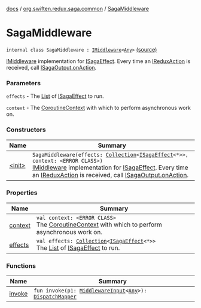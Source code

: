 [docs](../../index.md) / [org.swiften.redux.saga.common](../index.md) / [SagaMiddleware](./index.md)

# SagaMiddleware

`internal class SagaMiddleware : `[`IMiddleware`](../../org.swiften.redux.core/-i-middleware.md)`<`[`Any`](https://kotlinlang.org/api/latest/jvm/stdlib/kotlin/-any/index.html)`>` [(source)](https://github.com/protoman92/KotlinRedux/tree/master/common/common-saga/src/main/kotlin/org/swiften/redux/saga/common/SagaMiddleware.kt#L30)

[IMiddleware](../../org.swiften.redux.core/-i-middleware.md) implementation for [ISagaEffect](../-i-saga-effect.md). Every time an [IReduxAction](../../org.swiften.redux.core/-i-redux-action.md) is received, call
[ISagaOutput.onAction](../-i-saga-output/on-action.md).

### Parameters

`effects` - The [List](https://kotlinlang.org/api/latest/jvm/stdlib/kotlin.collections/-list/index.html) of [ISagaEffect](../-i-saga-effect.md) to run.

`context` - The [CoroutineContext](#) with which to perform asynchronous work on.

### Constructors

| Name | Summary |
|---|---|
| [&lt;init&gt;](-init-.md) | `SagaMiddleware(effects: `[`Collection`](https://kotlinlang.org/api/latest/jvm/stdlib/kotlin.collections/-collection/index.html)`<`[`ISagaEffect`](../-i-saga-effect.md)`<*>>, context: <ERROR CLASS>)`<br>[IMiddleware](../../org.swiften.redux.core/-i-middleware.md) implementation for [ISagaEffect](../-i-saga-effect.md). Every time an [IReduxAction](../../org.swiften.redux.core/-i-redux-action.md) is received, call [ISagaOutput.onAction](../-i-saga-output/on-action.md). |

### Properties

| Name | Summary |
|---|---|
| [context](context.md) | `val context: <ERROR CLASS>`<br>The [CoroutineContext](#) with which to perform asynchronous work on. |
| [effects](effects.md) | `val effects: `[`Collection`](https://kotlinlang.org/api/latest/jvm/stdlib/kotlin.collections/-collection/index.html)`<`[`ISagaEffect`](../-i-saga-effect.md)`<*>>`<br>The [List](https://kotlinlang.org/api/latest/jvm/stdlib/kotlin.collections/-list/index.html) of [ISagaEffect](../-i-saga-effect.md) to run. |

### Functions

| Name | Summary |
|---|---|
| [invoke](invoke.md) | `fun invoke(p1: `[`MiddlewareInput`](../../org.swiften.redux.core/-middleware-input/index.md)`<`[`Any`](https://kotlinlang.org/api/latest/jvm/stdlib/kotlin/-any/index.html)`>): `[`DispatchMapper`](../../org.swiften.redux.core/-dispatch-mapper.md) |
